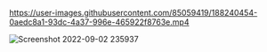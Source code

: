 https://user-images.githubusercontent.com/85059419/188240454-0aedc8a1-93dc-4a37-996e-465922f8763e.mp4

![Screenshot 2022-09-02 235937](https://user-images.githubusercontent.com/85059419/188240564-822cd60a-8e10-4bc6-8091-5088ec0b6539.png)
